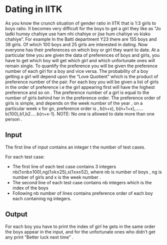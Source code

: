 # Dating in IITK

As you know the crunch situation of gender ratio in IITK that is 1:3 girls to boys ratio. It becomes very difficult for the boys to get a girl they like as “Jo ladki humey chahiye use ham nhi chahiye or jise hum chahiye vo kisko chahiye”. For example  In the Batti department Y23 there are 155 boys and 38 girls. Of which 100 boys and 25 girls are interested in dating. Now everyone has their preferences on which boy or girl they want to date.
At a particular time you are given the data of preferences of boys and girls, you have to get which boy will get which girl and which unfortunate ones will remain single.
To quantify the preference you will be given the preference number of each girl for a boy and vice versa. The probability of a boy getting a girl will depend upon the “Love Quotient” which is the product of preference number of the pair.
For each boy you will be given a list of girls in the order of preference i.e the girl appearing first will have the highest preference  and so on . The preference number of a girl is equal to the number of girls behind her in the preference order.
The preference order of girls is simple, and depends on the week number of the year , on a particular week x for gn, preference order is  ,  b(n+x), b(n+1+x),……b(100),b1,b2…..b(n+x-1).
NOTE: No one is allowed to date more than one person .

## Input

The first line of input contains an integer t the number of test cases.

For each test case:

- The first line of each test case contains 3 integers nb(1≤nb≤100),ng(1≤k≤25),x(1≤x≤52), where nb is number of boys , ng is number of girls and x is the week number .
- The second line of each test case contains nb integers which is the index of the boys
- Following nb number of lines contains preference order of each boy each containing ng integers.

## Output

For each boy you have to print the index of girl he gets in the same order the boys appear in the input, and for the unfortunate ones who didn’t get any print ”Better luck next time” .

